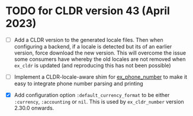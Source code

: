 # TODO for CLDR version 43 (April 2023)

* [ ] Add a CLDR version to the generated locale files. Then when configuring a backend, if a locale is detected but its of an earlier version, force download the new version. This will overcome the issue some consumers have whereby the old locales are not removed when `ex_cldr` is updated (and reproducing this has not been possible)

* [ ] Implement a CLDR-locale-aware shim for [ex_phone_number](https://hex.pm/packages/ex_phone_number) to make it easy to integrate phone number parsing and printing

* [X] Add configuration option `:default_currency_format` to be either `:currency`, `:accounting` or `nil`. This is used by `ex_cldr_number` version 2.30.0 onwards.